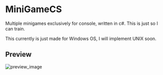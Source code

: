 # MiniGameCS
Multiple minigames exclusively for console, written in c#. This is just so I can train.

This currently is just made for Windows OS, I will implement UNIX soon.

## Preview
![preview_image](https://i.ibb.co/fXHJKs0/Mini-Game-CS.png)

